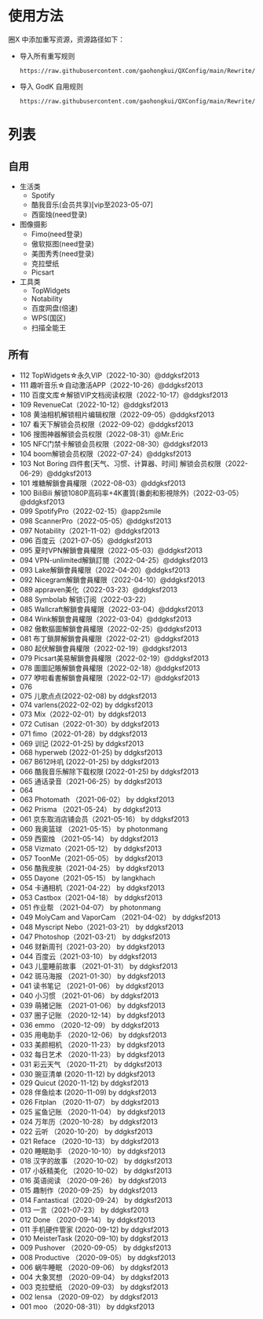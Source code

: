 # 使用方法

圈X 中添加重写资源，资源路径如下：

* 导入所有重写规则

  ```
  https://raw.githubusercontent.com/gaohongkui/QXConfig/main/Rewrite/UnlockApp.conf
  ```
* 导入 GodK 自用规则

  ```
  https://raw.githubusercontent.com/gaohongkui/QXConfig/main/Rewrite/GodKUsed.conf
  ```



# 列表

## 自用

* 生活类
  * Spotify
  * 酷我音乐(会员共享)[vip至2023-05-07]
  * 西窗烛(need登录)
* 图像摄影
  * Fimo(need登录)
  * 傲软抠图(need登录)
  * 美图秀秀(need登录)
  * 克拉壁纸
  * Picsart
* 工具类
  * TopWidgets
  * Notability
  * 百度网盘(倍速)
  * WPS(国区)
  * 扫描全能王

## 所有


* 112 TopWidgets☆永久VIP（2022-10-30）@ddgksf2013
* 111 趣听音乐☆自动激活APP（2022-10-26）@ddgksf2013
* 110 百度文库☆解锁VIP文档阅读权限（2022-10-17）@ddgksf2013
* 109 RevenueCat（2022-10-12）@ddgksf2013
* 108 黄油相机解锁相片编辑权限（2022-09-05）@ddgksf2013
* 107 看天下解锁会员权限（2022-09-02）@ddgksf2013
* 106 搜图神器解锁会员权限（2022-08-31）@Mr.Eric
* 105 NFC门禁卡解锁会员权限（2022-08-30）@ddgksf2013
* 104 boom解锁会员权限（2022-07-24）@ddgksf2013
* 103 Not Boring 四件套[天气、习惯、计算器、时间] 解锁会员权限（2022-06-29）@ddgksf2013
* 101 堆糖解鎖會員權限（2022-08-03）@ddgksf2013
* 100 BiliBili 解锁1080P高码率+4K畫質(番劇和影視除外)（2022-03-05）@ddgksf2013
* 099 SpotifyPro（2022-02-15）@app2smile
* 098 ScannerPro（2022-05-05）@ddgksf2013
* 097 Notability（2021-11-02）@ddgksf2013
* 096 百度云（2021-07-05）@ddgksf2013
* 095 夏时VPN解鎖會員權限（2022-05-03）@ddgksf2013
* 094 VPN-unlimited解鎖訂閱（2022-04-25）@ddgksf2013
* 093 Lake解鎖會員權限（2022-04-20）@ddgksf2013
* 092 Nicegram解鎖會員權限（2022-04-10）@ddgksf2013
* 089 appraven美化（2022-03-23）@ddgksf2013
* 088 Symbolab 解锁订阅（2022-03-22）
* 085 Wallcraft解鎖會員權限（2022-03-04）@ddgksf2013
* 084 Wink解鎖會員權限（2022-03-04）@ddgksf2013
* 082 傲軟摳圖解鎖會員權限（2022-02-25）@ddgksf2013
* 081 布丁鎖屏解鎖會員權限（2022-02-21）@ddgksf2013
* 080 起伏解鎖會員權限（2022-02-19）@ddgksf2013
* 079 Picsart美易解鎖會員權限（2022-02-19）@ddgksf2013
* 078 圖圖記賬解鎖會員權限（2022-02-18）@ddgksf2013
* 077 咿啦看書解鎖會員權限（2022-02-17）@ddgksf2013
* 076
* 075 儿歌点点(2022-02-08) by ddgksf2013
* 074 varlens(2022-02-02) by ddgksf2013
* 073 Mix（2022-02-01）by ddgksf2013
* 072 Cutisan（2022-01-30）by ddgksf2013
* 071 fimo（2022-01-28）by ddgksf2013
* 069 训记 (2022-01-25) by ddgksf2013
* 068 hyperweb (2022-01-25) by ddgksf2013
* 067 B612咔叽 (2022-01-25) by ddgksf2013
* 066 酷我音乐解除下载权限 (2022-01-25) by ddgksf2013
* 065 通话录音（2021-06-25）by ddgksf2013
* 064
* 063 Photomath （2021-06-02） by ddgksf2013
* 062 Prisma （2021-05-24） by ddgksf2013
* 061 京东取消店铺会员（2021-05-16） by ddgksf2013
* 060 我奥篮球 （2021-05-15） by photonmang
* 059 西窗烛 （2021-05-14） by ddgksf2013
* 058 Vizmato（2021-05-12） by ddgksf2013
* 057 ToonMe（2021-05-05） by ddgksf2013
* 056 酷我皮肤（2021-04-25） by ddgksf2013
* 055 Dayone（2021-05-15） by langkhach
* 054 卡通相机（2021-04-22） by ddgksf2013
* 053 Castbox（2021-04-18） by ddgksf2013
* 051 作业帮 （2021-04-07） by photonmang
* 049 MolyCam and VaporCam （2021-04-02） by ddgksf2013
* 048 Myscript Nebo（2021-03-21） by ddgksf2013
* 047 Photoshop（2021-03-21） by ddgksf2013
* 046 财新周刊（2021-03-20） by ddgksf2013
* 044 百度云（2021-03-10） by ddgksf2013
* 043 儿童睡前故事 （2021-01-31） by ddgksf2013
* 042 斑马海报 （2021-01-30） by ddgksf2013
* 041 读书笔记 （2021-01-06） by ddgksf2013
* 040 小习惯 （2021-01-06） by ddgksf2013
* 039 萌猪记账 （2021-01-06） by ddgksf2013
* 037 圈子记账 （2020-12-14） by ddgksf2013
* 036 emmo （2020-12-09） by ddgksf2013
* 035 用电助手 （2020-12-06） by ddgksf2013
* 033 美颜相机 （2020-11-23） by ddgksf2013
* 032 每日艺术 （2020-11-23） by ddgksf2013
* 031 彩云天气 （2020-11-21） by ddgksf2013
* 030 豌豆清单 (2020-11-12) by ddgksf2013
* 029 Quicut (2020-11-12) by ddgksf2013
* 028 伴鱼绘本 (2020-11-09) by ddgksf2013
* 026 Fitplan （2020-11-07） by ddgksf2013
* 025 鲨鱼记账 （2020-11-04） by ddgksf2013
* 024 万年历（2020-10-28） by ddgksf2013
* 022 云听 （2020-10-20） by ddgksf2013
* 021 Reface （2020-10-13） by ddgksf2013
* 020 睡眠助手 （2020-10-10） by ddgksf2013
* 018 汉字的故事 （2020-10-02） by ddgksf2013
* 017 小妖精美化 （2020-10-02） by ddgksf2013
* 016 英语阅读 （2020-09-26） by ddgksf2013
* 015 趣制作（2020-09-25） by ddgksf2013
* 014 Fantastical（2020-09-24） by ddgksf2013
* 013 一言（2021-07-23） by ddgksf2013
* 012 Done （2020-09-14） by ddgksf2013
* 011 手机硬件管家 (2020-09-12) by ddgksf2013
* 010 MeisterTask (2020-09-10) by ddgksf2013
* 009 Pushover （2020-09-05） by ddgksf2013
* 008 Productive （2020-09-05） by ddgksf2013
* 006 蜗牛睡眠 （2020-09-06） by ddgksf2013
* 004 大象冥想 （2020-09-04） by ddgksf2013
* 003 克拉壁纸 （2020-09-03） by ddgksf2013
* 002 lensa （2020-09-02） by ddgksf2013
* 001 moo （2020-08-31)） by ddgksf2013
